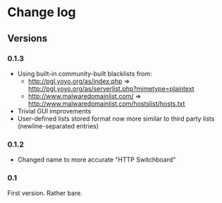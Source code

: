# Change log

## Versions

### 0.1.3

- Using built-in community-built blacklists from:
    * http://pgl.yoyo.org/as/index.php => http://pgl.yoyo.org/as/serverlist.php?mimetype=plaintext
    * http://www.malwaredomainlist.com/ => http://www.malwaredomainlist.com/hostslist/hosts.txt
- Trivial GUI improvements
- User-defined lists stored format now more similar to third party lists (newline-separated entries)

### 0.1.2

- Changed name to more accurate "HTTP Switchboard"

### 0.1

First version. Rather bare.
